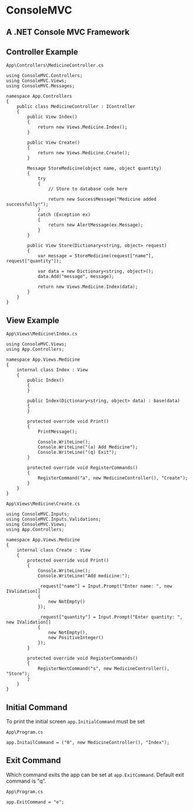 # ConsoleMVC

## A .NET Console MVC Framework

## Controller Example

`App\Controllers\MedicineController.cs`

```
using ConsoleMVC.Controllers;
using ConsoleMVC.Views;
using ConsoleMVC.Messages;

namespace App.Controllers
{
    public class MedicineController : IController
    {
        public View Index()
        {
            return new Views.Medicine.Index();
        }

        public View Create()
        {
            return new Views.Medicine.Create();
        }

        Message StoreMedicine(object name, object quantity)
        {
            try
            {
                // Store to database code here

                return new SuccessMessage("Medicine added successfully!");
            }
            catch (Exception ex)
            {
                return new AlertMessage(ex.Message);
            }
        }

        public View Store(Dictionary<string, object> request)
        {
            var message = StoreMedicine(request["name"], request["quantity"]);

            var data = new Dictionary<string, object>();
            data.Add("message", message);

            return new Views.Medicine.Index(data);
        }
    }
}
```

## View Example

`App\Views\Medicine\Index.cs`

```
using ConsoleMVC.Views;
using App.Controllers;

namespace App.Views.Medicine
{
    internal class Index : View
    {
        public Index()
        {
        }

        public Index(Dictionary<string, object> data) : base(data)
        {
        }

        protected override void Print()
        {
            PrintMessage();

            Console.WriteLine();
            Console.WriteLine("(a) Add Medicine");
            Console.WriteLine("(q) Exit");
        }

        protected override void RegisterCommands()
        {
            RegisterCommand("a", new MedicineController(), "Create");
        }
    }
}

```

`App\Views\Medicine\Create.cs`

```
using ConsoleMVC.Inputs;
using ConsoleMVC.Inputs.Validations;
using ConsoleMVC.Views;
using App.Controllers;

namespace App.Views.Medicine
{
    internal class Create : View
    {
        protected override void Print()
        {
            Console.WriteLine();
            Console.WriteLine("Add medicine:");

            _request["name"] = Input.Prompt("Enter name: ", new IValidation[] 
            {
                new NotEmpty()
            });

            _request["quantity"] = Input.Prompt("Enter quantity: ", new IValidation[] 
            {
                new NotEmpty(),
                new PositiveInteger()
            });
        }

        protected override void RegisterCommands()
        {
            RegisterNextCommand("s", new MedicineController(), "Store");
        }
    }
}
```



## Initial Command

To print the initial screen `app.InitialCommand` must be set

`App\Program.cs`

```
app.InitailCommand = ("0", new MedicineController(), "Index");
```

## Exit Command
Which command exits the app can be set at `app.ExitCommand`.
Default exit command is "q".

`App\Program.cs`

```
app.ExitCommand = "e";
```
